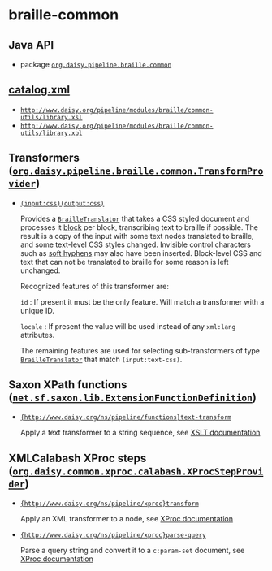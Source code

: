 # braille-common

## Java API

- package [`org.daisy.pipeline.braille.common`](java/org/daisy/pipeline/braille/common/)

## [catalog.xml](resources/META-INF/catalog.xml)

- [`http://www.daisy.org/pipeline/modules/braille/common-utils/library.xsl`](resources/xml/library.xsl)
- [`http://www.daisy.org/pipeline/modules/braille/common-utils/library.xpl`](resources/xml/library.xpl)

## Transformers ([`org.daisy.pipeline.braille.common.TransformProvider`](http://daisy.github.io/pipeline/api/org/daisy/pipeline/braille/common/TransformProvider.html))

- [`(input:css)(output:css)`](java/org/daisy/pipeline/braille/common/impl/CSSBlockTransform.java)

  Provides a
  [`BrailleTranslator`](http://daisy.github.io/pipeline/api/org/daisy/pipeline/braille/common/BrailleTranslator.html)
  that takes a CSS styled document and processes it
  [block](https://www.w3.org/TR/2007/WD-css3-box-20070809/#block-level)
  per block, transcribing text to braille if possible. The result is a
  copy of the input with some text nodes translated to braille, and
  some text-level CSS styles changed. Invisible control characters
  such as [soft
  hyphens](https://www.unicode.org/reports/tr14/tr14-39.html#SoftHyphen)
  may also have been inserted. Block-level CSS and text that can not
  be translated to braille for some reason is left unchanged.

  Recognized features of this transformer are:

  `id`
  : If present it must be the only feature. Will match a transformer with a unique ID.

  `locale`
  : If present the value will be used instead of any `xml:lang` attributes.

  The remaining features are used for selecting sub-transformers of
  type
  [`BrailleTranslator`](http://daisy.github.io/pipeline/api/org/daisy/pipeline/braille/common/BrailleTranslator.html)
  that match `(input:text-css)`.

## Saxon XPath functions ([`net.sf.saxon.lib.ExtensionFunctionDefinition`](https://www.saxonica.com/html/documentation9.8/javadoc/net/sf/saxon/lib/ExtensionFunctionDefinition.html))

- [`{http://www.daisy.org/ns/pipeline/functions}text-transform`](java/org/daisy/pipeline/braille/common/saxon/impl/TextTransformDefinition.java)

  Apply a text transformer to a string sequence, see [XSLT documentation](resources/xml/library.xsl)

## XMLCalabash XProc steps ([`org.daisy.common.xproc.calabash.XProcStepProvider`](http://daisy.github.io/pipeline/api/org/daisy/common/xproc/calabash/XProcStepProvider.html))

- [`{http://www.daisy.org/ns/pipeline/xproc}transform`](java/org/daisy/pipeline/braille/common/calabash/impl/PxTransformStep.java)

  Apply an XML transformer to a node, see [XProc documentation](resources/xml/library.xpl)

- [`{http://www.daisy.org/ns/pipeline/xproc}parse-query`](java/org/daisy/pipeline/braille/common/calabash/impl/PxParseQueryStep.java)

  Parse a query string and convert it to a `c:param-set` document, see [XProc documentation](resources/xml/library.xpl)


<link rev="dp2:doc" href="./"/>
<link rev="dp2:doc" href="java/org/daisy/pipeline/braille/common/saxon/impl/TextTransformDefinition.java"/>
<link rev="dp2:doc" href="java/org/daisy/pipeline/braille/common/calabash/impl/PxTransformStep.java"/>
<link rev="dp2:doc" href="java/org/daisy/pipeline/braille/common/calabash/impl/PxParseQueryStep.java"/>
<link rel="rdf:type" href="http://www.daisy.org/ns/pipeline/apidoc"/>
